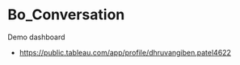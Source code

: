 # Bo_Conversation

Demo dashboard 
- https://public.tableau.com/app/profile/dhruvangiben.patel4622


